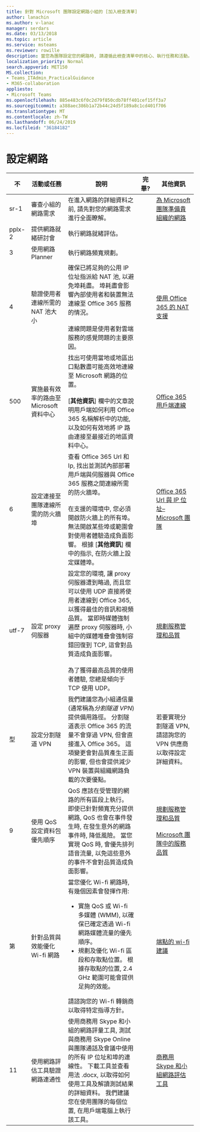```yaml
---
title: 針對 Microsoft 團隊設定網路小組的 [加入檢查清單]
author: lanachin
ms.author: v-lanac
manager: serdars
ms.date: 03/13/2018
ms.topic: article
ms.service: msteams
ms.reviewer: rowille
description: 當您為團隊設定您的網路時, 請遵循此檢查清單中的核心、執行任務和活動。
localization_priority: Normal
search.appverid: MET150
MS.collection:
- Teams_ITAdmin_PracticalGuidance
- M365-collaboration
appliesto:
- Microsoft Teams
ms.openlocfilehash: 885e483c6f0c2d79f850cdb78ff401cef15ff3a7
ms.sourcegitcommit: a388aec386b1a72b44c24d5f189a8c1cd401f706
ms.translationtype: MT
ms.contentlocale: zh-TW
ms.lasthandoff: 06/24/2019
ms.locfileid: "36184182"
---
```

# <a name="configure-networking"></a>設定網路

| 不 | 活動或任務 | 說明 | 完畢? | 其他資訊 |
|----|--------------------------------------------------------------------|-----------------------------------------------------------------------------------------------------------------------------------------------------------------------------------------------------------------------------------------------------------------------------------------------------------------------------------------------------------------------------------------------------------------------------------------|------------|------------------------------------------------------------------------------------------------------------------------------------------------------------------------------------|
| sr-1  | 審查小組的網路需求 | 在進入網路的詳細資料之前, 請先對您的網路需求進行全面瞭解。 | | [為 Microsoft 團隊準備貴組織的網路](https://docs.microsoft.com/microsoftteams/prepare-network)                                                               |
| pplx-2  | 提供網路就緒研討會 | 執行網路就緒評估。 | |  |
| 3  | 使用網路 Planner | 執行網路頻寬規劃。 | | |
| 4  | 驗證使用者連線所需的 NAT 池大小 | 確保已將足夠的公用 IP 位址指派給 NAT 池, 以避免埠耗盡。 埠耗盡會影響內部使用者和裝置無法連線至 Office 365 服務的情況。 <br/><br/>連線問題是使用者對雲端服務的感覺問題的主要原因。 | | [使用 Office 365 的 NAT 支援](https://support.office.com/article/NAT-support-with-Office-365-170e96ea-d65d-4e51-acac-1de56abe39b9) |
| 500  | 實施最有效率的路由至 Microsoft 資料中心 | 找出可使用當地或地區出口點數盡可能高效地連線至 Microsoft 網路的位置。 <br/><br/>[**其他資訊**] 欄中的文章說明用戶端如何利用 Office 365 名稱解析中的功能, 以及如何有效地將 IP 路由連接至最接近的地區資料中心。 | | [Office 365 用戶端連線](https://support.office.com/article/Client-connectivity-4232abcf-4ae5-43aa-bfa1-9a078a99c78b) |
| 6  | 設定連接至團隊連線所需的防火牆埠 | 查看 Office 365 Url 和 Ip, 找出並測試內部部署用戶端與伺服器與 Office 365 服務之間連線所需的防火牆埠。 <br/><br/>在支援的環境中, 您必須開啟防火牆上的所有埠。 無法開啟某些埠或範圍會對使用者體驗造成負面影響。 根據 [**其他資訊**] 欄中的指示, 在防火牆上設定媒體埠。 | | [Office 365 Url 與 IP 位址– Microsoft 團隊](https://support.office.com/article/office-365-urls-and-ip-address-ranges-8548a211-3fe7-47cb-abb1-355ea5aa88a2#bkmk_teams) |
| utf-7  | 設定 proxy 伺服器 | 設定您的環境, 讓 proxy 伺服器遭到略過, 而且您可以使用 UDP 直接將使用者連線到 Office 365, 以獲得最佳的音訊和視頻品質。 當即時媒體強制遍歷 proxy 伺服器時, 小組中的媒體堆疊會強制容錯回復到 TCP, 這會對品質造成負面影響。 <br/><br/>為了獲得最高品質的使用者體驗, 您總是傾向于 TCP 使用 UDP。 | | [規劃服務管理和品質](https://docs.microsoft.com/MicrosoftTeams/envision-planning-for-service-management-and-quality-complete-guide) |
| 型  | 設定分割隧道 VPN | 我們建議您為小組通信量 (通常稱為*分割隧道 VPN*) 提供備用路徑。 分割隧道表示 Office 365 的流量不會穿過 VPN, 但會直接進入 Office 365。 這項變更會對品質產生正面的影響, 但也會提供減少 VPN 裝置與組織網路負載的次要優點。 | | 若要實現分割隧道 VPN, 請諮詢您的 VPN 供應商以取得設定詳細資料。 |
| 9  | 使用 QoS 設定資料包優先順序 | QoS 應該在受管理的網路的所有區段上執行。 即使已針對頻寬充分提供網路, QoS 也會在事件發生時, 在發生意外的網路事件時, 降低風險。 當您實現 QoS 時, 會優先排列語音流量, 以免這些意外的事件不會對品質造成負面影響。 | | [規劃服務管理和品質](https://docs.microsoft.com/MicrosoftTeams/envision-planning-for-service-management-and-quality-complete-guide) <br/><br/>[Microsoft 團隊中的服務品質](https://docs.microsoft.com/MicrosoftTeams/qos-in-teams) |
| 第 | 針對品質與效能優化 Wi-fi 網路 | 當您優化 Wi-fi 網路時, 有幾個因素會發揮作用: <ul><li>實施 QoS 或 Wi-fi 多媒體 (WMM), 以確保已確定透過 Wi-fi 網路媒體流量的優先順序。</li><li>規劃及優化 Wi-fi 區段和存取點位置。 根據存取點的位置, 2.4 GHz 範圍可能會提供足夠的效能。</li></ul> 請諮詢您的 Wi-fi 轉銷商以取得特定指導方針。 | | [端點的 wi-fi 建議](https://docs.microsoft.com/MicrosoftTeams/envision-planning-for-service-management-and-quality-complete-guide#wi-fi-recommendations-for-endpoints) |
| 11 | 使用網路評估工具驗證網路連通性 | 使用商務用 Skype 和小組的網路評量工具, 測試與商務用 Skype Online 與團隊通話及會議中使用的所有 IP 位址和埠的連線性。 下載工具並查看用法 .docx, 以取得如何使用工具及解讀測試結果的詳細資料。 我們建議您在使用團隊的每個位置, 在用戶端電腦上執行該工具。 | | [商務用 Skype 和小組網路評估工具](https://go.microsoft.com/fwlink/?linkid=855799) |
